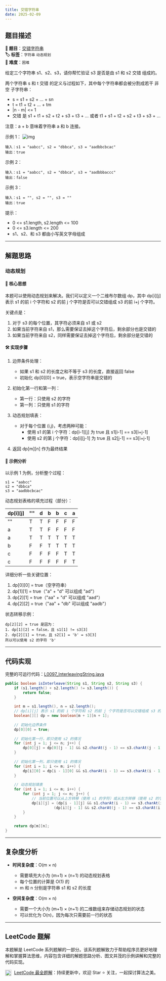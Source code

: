 ```yaml
---
title: 交错字符串
date: 2025-02-09
---
```


## 题目描述

**🔗 题目**：[交错字符串](https://leetcode.cn/problems/interleaving-string/)  
**🏷️ 标签**：`字符串` `动态规划`  
**🔴 难度**：`困难`  

给定三个字符串 s1、s2、s3，请你帮忙验证 s3 是否是由 s1 和 s2 交错 组成的。

两个字符串 s 和 t 交错 的定义与过程如下，其中每个字符串都会被分割成若干 非空 子字符串：
- s = s1 + s2 + ... + sn
- t = t1 + t2 + ... + tm
- |n - m| <= 1
- 交错 是 s1 + t1 + s2 + t2 + s3 + t3 + ... 或者 t1 + s1 + t2 + s2 + t3 + s3 + ...

注意：a + b 意味着字符串 a 和 b 连接。

示例 1：
![img](https://assets.leetcode.com/uploads/2020/09/02/interleave.jpg)
```
输入：s1 = "aabcc", s2 = "dbbca", s3 = "aadbbcbcac"
输出：true
```

示例 2：
```
输入：s1 = "aabcc", s2 = "dbbca", s3 = "aadbbbaccc"
输出：false
```

示例 3：
```
输入：s1 = "", s2 = "", s3 = ""
输出：true
```

提示：
- 0 <= s1.length, s2.length <= 100
- 0 <= s3.length <= 200
- s1、s2、和 s3 都由小写英文字母组成

---

## 解题思路
### 动态规划

#### 📝 核心思想
本题可以使用动态规划来解决。我们可以定义一个二维布尔数组 dp，其中 dp[i][j] 表示 s1 的前 i 个字符和 s2 的前 j 个字符是否可以交错组成 s3 的前 i+j 个字符。

关键点是：
1. 对于 s3 的每个位置，其字符必须来自 s1 或 s2
2. 如果当前字符来自 s1，那么需要保证去掉这个字符后，剩余部分也是交错的
3. 如果当前字符来自 s2，同样需要保证去掉这个字符后，剩余部分是交错的

#### 🛠️ 实现步骤
1. 边界条件处理：
   - 如果 s1 和 s2 的长度之和不等于 s3 的长度，直接返回 false
   - 初始化 dp[0][0] = true，表示空字符串是交错的

2. 初始化第一行和第一列：
   - 第一行：只使用 s2 的字符
   - 第一列：只使用 s1 的字符

3. 动态规划填表：
   - 对于每个位置 (i,j)，考虑两种可能：
     - 使用 s1 的第 i 个字符：dp[i-1][j] 为 true 且 s1[i-1] == s3[i+j-1]
     - 使用 s2 的第 j 个字符：dp[i][j-1] 为 true 且 s2[j-1] == s3[i+j-1]

4. 返回 dp[m][n] 作为最终结果

#### 🧩 示例分析
以示例 1 为例，分析整个过程：
```
s1 = "aabcc"
s2 = "dbbca"
s3 = "aadbbcbcac"
```

动态规划表格的填充过程（部分）：

| dp[i][j] | "" | d | b | b | c | a |
|----------|----|----|---|---|---|---|
| ""       | T  | T  | F | F | F | F |
| a        | T  | T  | F | F | F | F |
| a        | T  | T  | T | T | T | T |
| b        | F  | F  | T | T | T | T |
| c        | F  | F  | F | F | T | T |
| c        | F  | F  | F | F | F | T |

详细分析一些关键位置：
1. dp[0][0] = true（空字符串）
2. dp[1][1] = true（"a" + "d" 可以组成 "ad"）
3. dp[2][1] = true（"aa" + "d" 可以组成 "aad"）
4. dp[2][2] = true（"aa" + "db" 可以组成 "aadb"）

状态转移示例：
```
dp[2][2] = true 是因为：
1. dp[1][2] = false，且 s1[1] != s3[3]
2. dp[2][1] = true，且 s2[1] = 'b' = s3[3]
所以可以使用 s2 的字符 'b'
```

---

## 代码实现

完整的可运行代码：[L0097_InterleavingString.java](../src/main/java/L0097_InterleavingString.java)

```java
public boolean isInterleave(String s1, String s2, String s3) {
    if (s1.length() + s2.length() != s3.length()) {
        return false;
    }
    
    int m = s1.length(), n = s2.length();
    // dp[i][j] 表示 s1 的前 i 个字符和 s2 的前 j 个字符是否可以交错组成 s3 的前 i+j 个字符
    boolean[][] dp = new boolean[m + 1][n + 1];
    
    // 初始化边界条件
    dp[0][0] = true;
    
    // 初始化第一行，即只使用 s2 的情况
    for (int j = 1; j <= n; j++) {
        dp[0][j] = dp[0][j - 1] && s2.charAt(j - 1) == s3.charAt(j - 1);
    }
    
    // 初始化第一列，即只使用 s1 的情况
    for (int i = 1; i <= m; i++) {
        dp[i][0] = dp[i - 1][0] && s1.charAt(i - 1) == s3.charAt(i - 1);
    }
    
    // 动态规划填表
    for (int i = 1; i <= m; i++) {
        for (int j = 1; j <= n; j++) {
            // 当前位置可以从上方转移（使用 s1 的字符）或从左方转移（使用 s2 的字符）
            dp[i][j] = (dp[i - 1][j] && s1.charAt(i - 1) == s3.charAt(i + j - 1)) ||
                      (dp[i][j - 1] && s2.charAt(j - 1) == s3.charAt(i + j - 1));
        }
    }
    
    return dp[m][n];
}
```

---

## 复杂度分析

- **时间复杂度**：O(m × n)
  - 需要填充大小为 (m+1) × (n+1) 的动态规划表格
  - 每个位置的计算是 O(1) 的
  - m 和 n 分别是字符串 s1 和 s2 的长度

- **空间复杂度**：O(m × n)
  - 需要一个大小为 (m+1) × (n+1) 的二维数组来存储动态规划的状态
  - 可以优化为 O(n)，因为每次只需要前一行的状态

---

## LeetCode 题解

本题解是 LeetCode 系列题解的一部分。该系列题解致力于帮助程序员更好地理解和掌握算法思维，内容包含详细的解题思路分析、图文并茂的示例讲解和完整的代码实现。

<img src="https://github.githubassets.com/images/modules/logos_page/GitHub-Mark.png" alt="GitHub" width="20" style="vertical-align: middle; margin-right: 5px"> [LeetCode 最全题解](https://github.com/LjyYano/LeetCode)：持续更新中，欢迎 Star ⭐️ 关注，一起探讨算法之美。 